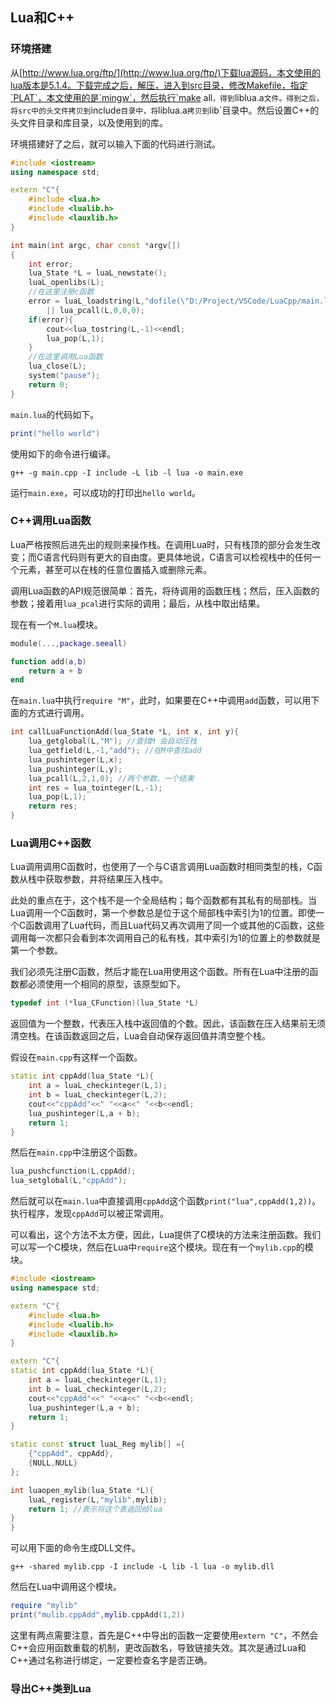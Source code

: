## Lua和C++

### 环境搭建

从[http://www.lua.org/ftp/](http://www.lua.org/ftp/)下载lua源码，本文使用的lua版本是5.1.4。下载完成之后，解压，进入到src目录，修改Makefile，指定`PLAT`，本文使用的是`mingw`，然后执行`make all`，得到`liblua.a`文件。得到之后，将src中的头文件拷贝到`include`目录中，将`liblua.a`拷贝到`lib`目录中。然后设置C++的头文件目录和库目录，以及使用到的库。

环境搭建好了之后，就可以输入下面的代码进行测试。

```cpp
#include <iostream>
using namespace std;

extern "C"{
    #include <lua.h>
    #include <lualib.h>
    #include <lauxlib.h>
}

int main(int argc, char const *argv[])
{
    int error;
    lua_State *L = luaL_newstate();
    luaL_openlibs(L);
    //在这里注册c函数
    error = luaL_loadstring(L,"dofile(\"D:/Project/VSCode/LuaCpp/main.lua\")") 
        || lua_pcall(L,0,0,0);
    if(error){
        cout<<lua_tostring(L,-1)<<endl;
        lua_pop(L,1);
    }
    //在这里调用Lua函数
    lua_close(L);
    system("pause");
    return 0;
}
```

`main.lua`的代码如下。

```lua
print("hello world")
```
使用如下的命令进行编译。

```shell
g++ -g main.cpp -I include -L lib -l lua -o main.exe
```

运行`main.exe`，可以成功的打印出`hello world`。

### C++调用Lua函数

Lua严格按照后进先出的规则来操作栈。在调用Lua时，只有栈顶的部分会发生改变；而C语言代码则有更大的自由度。更具体地说，C语言可以检视栈中的任何一个元素，甚至可以在栈的任意位置插入或删除元素。

调用Lua函数的API规范很简单：首先，将待调用的函数压栈；然后，压入函数的参数；接着用`lua_pcal`进行实际的调用；最后，从栈中取出结果。

现在有一个`M.lua`模块。

```lua
module(...,package.seeall)

function add(a,b)
    return a + b
end
```

在`main.lua`中执行`require "M"`，此时，如果要在C++中调用`add`函数，可以用下面的方式进行调用。

```cpp
int callLuaFunctionAdd(lua_State *L, int x, int y){
    lua_getglobal(L,"M"); //查找M 会自动压栈
    lua_getfield(L,-1,"add"); //在M中查找add
    lua_pushinteger(L,x);
    lua_pushinteger(L,y);
    lua_pcall(L,2,1,0); //两个参数，一个结果
    int res = lua_tointeger(L,-1);
    lua_pop(L,1);
    return res;
}
```

### Lua调用C++函数

Lua调用调用C函数时，也使用了一个与C语言调用Lua函数时相同类型的栈，C函数从栈中获取参数，并将结果压入栈中。

此处的重点在于，这个栈不是一个全局结构；每个函数都有其私有的局部栈。当Lua调用一个C函数时，第一个参数总是位于这个局部栈中索引为1的位置。即使一个C函数调用了Lua代码，而且Lua代码又再次调用了同一个或其他的C函数，这些调用每一次都只会看到本次调用自己的私有栈，其中索引为1的位置上的参数就是第一个参数。

我们必须先注册C函数，然后才能在Lua用使用这个函数。所有在Lua中注册的函数都必须使用一个相同的原型，该原型如下。

```c
typedef int (*lua_CFunction)(lua_State *L)
```

返回值为一个整数，代表压入栈中返回值的个数。因此，该函数在压入结果前无须清空栈。在该函数返回之后，Lua会自动保存返回值并清空整个栈。

假设在`main.cpp`有这样一个函数。

```cpp
static int cppAdd(lua_State *L){
    int a = luaL_checkinteger(L,1);
    int b = luaL_checkinteger(L,2);
    cout<<"cppAdd"<<" "<<a<<" "<<b<<endl;
    lua_pushinteger(L,a + b);
    return 1;
}
```

然后在`main.cpp`中注册这个函数。

```cpp
lua_pushcfunction(L,cppAdd);
lua_setglobal(L,"cppAdd");
```

然后就可以在`main.lua`中直接调用`cppAdd`这个函数`print("lua",cppAdd(1,2))`。执行程序，发现`cppAdd`可以被正常调用。

可以看出，这个方法不太方便，因此，Lua提供了C模块的方法来注册函数。我们可以写一个C模块，然后在Lua中`require`这个模块。现在有一个`mylib.cpp`的模块。

```cpp
#include <iostream>
using namespace std;

extern "C"{
    #include <lua.h>
    #include <lualib.h>
    #include <lauxlib.h>
}

extern "C"{
static int cppAdd(lua_State *L){
    int a = luaL_checkinteger(L,1);
    int b = luaL_checkinteger(L,2);
    cout<<"cppAdd"<<" "<<a<<" "<<b<<endl;
    lua_pushinteger(L,a + b);
    return 1;
}

static const struct luaL_Reg mylib[] ={
    {"cppAdd", cppAdd},
    {NULL,NULL}
};

int luaopen_mylib(lua_State *L){
    luaL_register(L,"mylib",mylib);
    return 1; //表示将这个表返回给lua
}
}
```

可以用下面的命令生成DLL文件。

```shell
g++ -shared mylib.cpp -I include -L lib -l lua -o mylib.dll
```

然后在Lua中调用这个模块。

```lua
require "mylib"
print("mulib.cppAdd",mylib.cppAdd(1,2))
```

这里有两点需要注意，首先是C++中导出的函数一定要使用`extern "C"`，不然会C++会应用函数重载的机制，更改函数名，导致链接失效。其次是通过Lua和C++通过名称进行绑定，一定要检查名字是否正确。

### 导出C++类到Lua